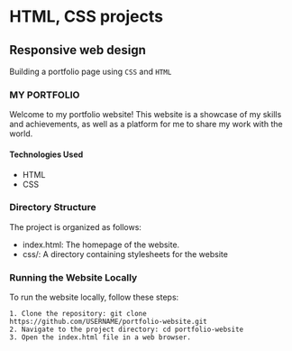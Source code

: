 # HTML, CSS projects 

## Responsive web design
Building a portfolio page using ```CSS``` and ```HTML```

### MY PORTFOLIO 
Welcome to my portfolio website! This website is a showcase of my skills and achievements, as well as a platform for me to share my work with the world.

#### Technologies Used
- HTML
- CSS

### Directory Structure
The project is organized as follows:

- index.html: The homepage of the website.
- css/: A directory containing stylesheets for the website

### Running the Website Locally
To run the website locally, follow these steps:

    1. Clone the repository: git clone https://github.com/USERNAME/portfolio-website.git
    2. Navigate to the project directory: cd portfolio-website
    3. Open the index.html file in a web browser.



